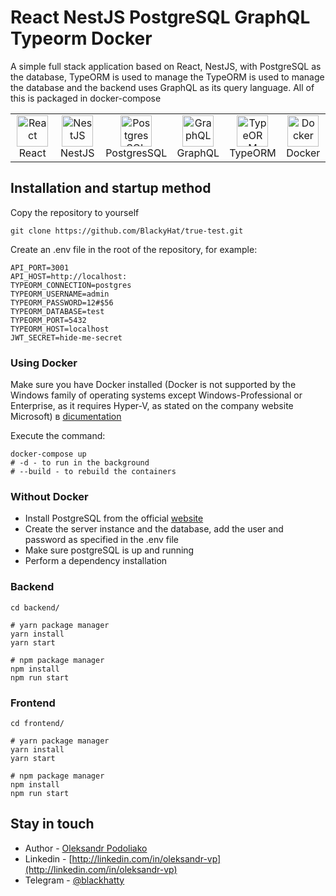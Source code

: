 # React NestJS PostgreSQL GraphQL Typeorm Docker

A simple full stack application based on React, NestJS, with PostgreSQL as the database, TypeORM is used to manage the
TypeORM is used to manage the database and the backend uses GraphQL as its query language. All of this is packaged in docker-compose

<table width="100%">
  <tr>
    <td align="center" valign="middle" width="17%">
      <a href="https://angular.io/">
        <img height="50" alt="React" src="https://w7.pngwing.com/pngs/452/495/png-transparent-react-javascript-angularjs-ionic-github-text-logo-symmetry-thumbnail.png"/>
      </a>
      <br />
      React
    </td>
    <td align="center" valign="middle" width="17%">
      <a href="https://nestjs.com/">
        <img height="50" alt="NestJS" src="https://hsto.org/getpro/habr/post_images/d11/98b/ac8/d1198bac8e4ced0d89d5e5983061f418.png"/>
      </a>
      <br />
      NestJS
    </td>
    <td align="center" valign="middle" width="17%">
      <a href="https://www.postgresql.org/">
      <img height="50" alt="PostgresSQL" src="https://upload.wikimedia.org/wikipedia/commons/thumb/2/29/Postgresql_elephant.svg/640px-Postgresql_elephant.svg.png"/>
      </a>
      <br />
      PostgresSQL
    </td>
    <td align="center" valign="middle" width="17%">
      <a href="https://graphql.org/">
      <img height="50" alt="GraphQL" src="https://upload.wikimedia.org/wikipedia/commons/thumb/1/17/GraphQL_Logo.svg/1200px-GraphQL_Logo.svg.png"/>
      </a>
      <br />
      GraphQL
    </td>
    <td align="center" valign="middle" width="17%">
      <a href="https://typeorm.io/">
      <img height="50" alt="TypeORM" src="https://www.zoneofit.com/wp-content/uploads/2021/06/type-orm.png"/>
      </a>
      <br />
      TypeORM
    </td>
    <td align="center" valign="middle" width="17%">
      <a href="https://www.docker.com/">
      <img height="50" alt="Docker" src="https://d1.awsstatic.com/acs/characters/Logos/Docker-Logo_Horizontel_279x131.b8a5c41e56b77706656d61080f6a0217a3ba356d.png"/>
      </a>
      <br />
      Docker
    </td>
  </tr>
</table>

## Installation and startup method

Copy the repository to yourself

```shell
git clone https://github.com/BlackyHat/true-test.git
```

Create an .env file in the root of the repository, for example:

```dotenv
API_PORT=3001
API_HOST=http://localhost:
TYPEORM_CONNECTION=postgres
TYPEORM_USERNAME=admin
TYPEORM_PASSWORD=12#$56
TYPEORM_DATABASE=test
TYPEORM_PORT=5432
TYPEORM_HOST=localhost
JWT_SECRET=hide-me-secret
```

### Using Docker

Make sure you have Docker installed (Docker is not supported by the Windows family of operating systems except
Windows-Professional or Enterprise, as it requires Hyper-V, as stated on the company website Microsoft)
в [dicumentation](https://docs.microsoft.com/ru-ru/virtualization/hyper-v-on-windows/quick-start/enable-hyper-v#check-requirements)

Execute the command:

```shell
docker-compose up
# -d - to run in the background
# --build - to rebuild the containers
```

### Without Docker

- Install PostgreSQL from the official [website](https://www.postgresql.org/)
- Create the server instance and the database, add the user and password as specified in the .env file
- Make sure postgreSQL is up and running
- Perform a dependency installation

### Backend

```shell
cd backend/

# yarn package manager
yarn install
yarn start

# npm package manager
npm install
npm run start
```

### Frontend

```shell
cd frontend/

# yarn package manager
yarn install
yarn start

# npm package manager
npm install
npm run start
```

## Stay in touch

- Author - [Oleksandr Podoliako](https://github.com/BlackyHat)
- Linkedin - [http://linkedin.com/in/oleksandr-vp](http://linkedin.com/in/oleksandr-vp)
- Telegram - [@blackhatty](https://t.me/blackhatty)

